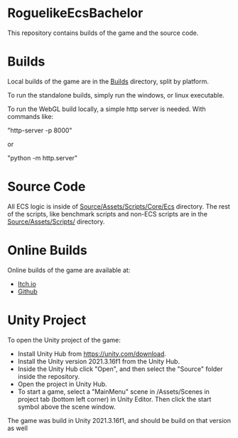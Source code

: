 # RoguelikeEcsBachelor
This repository contains builds of the game and the source code.

# Builds
Local builds of the game are in the [Builds](https://github.com/Chillu1/RoguelikeEcsBachelor/tree/master/Builds) directory, split by platform.

To run the standalone builds, simply run the windows, or linux executable.

To run the WebGL build locally, a simple http server is needed. 
With commands like: 

"http-server -p 8000"

or

"python -m http.server"

# Source Code
All ECS logic is inside of [Source/Assets/Scripts/Core/Ecs](https://github.com/Chillu1/RoguelikeEcsBachelor/tree/master/Source/Assets/Scripts/Core/Ecs) directory. 
The rest of the scripts, like benchmark scripts and non-ECS scripts are in the 
[Source/Assets/Scripts/](https://github.com/Chillu1/RoguelikeEcsBachelor/tree/master/Source/Assets/Scripts) directory.

# Online Builds
Online builds of the game are available at: 
* [Itch.io](https://chillu.itch.io/pixelwizardarena)
* [Github](https://chillu1.github.io/RoguelikeEcsWeb)

# Unity Project
To open the Unity project of the game:
* Install Unity Hub from https://unity.com/download.
* Install the Unity version 2021.3.16f1 from the Unity Hub.
* Inside the Unity Hub click "Open", and then select the "Source" folder inside
the repository.
* Open the project in Unity Hub.
* To start a game, select a "MainMenu" scene in /Assets/Scenes in project tab (bottom
left corner) in Unity Editor. Then click the start symbol above the scene window.

The game was build in Unity 2021.3.16f1, and should be build on that version as well
